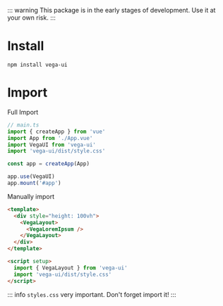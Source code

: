 ::: warning
This package is in the early stages of development. Use it at your own risk.
:::

# Install
```shell
npm install vega-ui
```
# Import

Full Import
```js
// main.ts
import { createApp } from 'vue'
import App from './App.vue'
import VegaUI from 'vega-ui'
import 'vega-ui/dist/style.css'

const app = createApp(App)

app.use(VegaUI)
app.mount('#app')
```
Manually import
```html
<template>
  <div style="height: 100vh">
    <VegaLayout>
      <VegaLoremIpsum />
    </VegaLayout>
  </div>
</template>

<script setup>
  import { VegaLayout } from 'vega-ui'
  import 'vega-ui/dist/style.css'
</script>
```
::: info
`styles.css` very important. Don't forget import it!
:::